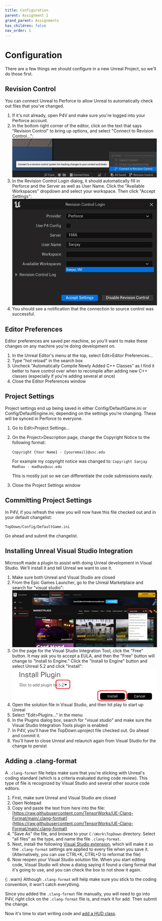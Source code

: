 ```yaml
---
title: Configuration
parent: Assignment 1
grand_parent: Assignments
has_children: false
nav_order: 1
---
```


# Configuration

There are a few things we should configure in a new Unreal Project, so we'll do those first.

## Revision Control

You can connect Unreal to Perforce to allow Unreal to automatically check out files that you've changed.

1. If it's not already, open P4V and make sure you're logged into your Perforce account.
2. In the bottom right corner of the editor, click on the text that says "Revision Control" to bring up options, and select "Connect to Revision Control...":<img src="images/01/source-control1.png" alt="Source Control Off" style="zoom:67%;" />
3. In the Revision Control Login dialog, it should automatically fill in Perforce and the Server as well as User Name. Click the "Available Workspaces" dropdown and select your workspace. Then click "Accept Settings":
   <img src="images/01/source-control2.png" alt="Source Control Login" style="zoom:67%;" />
4. You should see a notification that the connection to source control was successful.

## Editor Preferences

Editor preferences are saved per machine, so you'll want to make these changes on any machine you're doing development on.

1. In the Unreal Editor's menu at the top, select Edit>Editor Preferences...
2. Type "hot reload" in the search box
3. Uncheck "Automatically Compile Newly Added C++ Classes" as I find it better to have control over when to recompile after adding new C++ classes (especially if you're adding several at once)
6. Close the Editor Preferences window

## Project Settings

Project settings end up being saved in either Config/DefaultGame.ini or Config/DefaultEngine.ini, depending on the settings you're changing. These will be synced in Perforce to everyone.

1. Go to Edit>Project Settings...
2. On the Project>Description page, change the Copyright Notice to the following format:
   
   `Copyright {Your Name} - {youremail}@usc.edu`
   
   For example my copyright notice was changed to:
   `Copyright Sanjay Madhav - madhav@usc.edu`
   
   This is mostly just so we can differentiate the code submissions easily.
3. Close the Project Settings window

## Committing Project Settings

In P4V, if you refresh the view you will now have this file checked out and in your default changelist:

```
TopDown/Config/DefaultGame.ini
```

Go ahead and submit the changelist.

## Installing Unreal Visual Studio Integration

Microsoft made a plugin to assist with doing Unreal development in Visual Studio. We'll install it and tell Unreal we want to use it.

1. Make sure both Unreal and Visual Studio are closed
2. From the Epic Games Launcher, go to the Unreal Marketplace and search for "visual studio":
   <img src="images/01/2.png" alt="Visual Studio plugin" style="zoom:67%;" />
3. On the page for the Visual Studio Integration Tool, click the "Free" button. It may ask you to accept a EULA, and then the "Free" button will change to "Install to Engine." Click the "Install to Engine" button and select Unreal 5.2 and click "Install":
   <img src="images/01/4.png" alt="Install to 5.2" style="zoom:67%;" />
4. Open the solution file in Visual Studio, and then hit play to start up Unreal
5. Select "Edit>Plugins..." in the menu
6. In the Plugins dialog box, search for "visual studio" and make sure the Visual Studio Integration Tools plugin is enabled
7. In P4V, you'll have the TopDown.uproject file checked out. Go ahead and commit it.
8. You'll have to close Unreal and relaunch again from Visual Studio for the change to persist

## Adding a .clang-format

A `.clang-format` file helps make sure that you're sticking with Unreal's coding standard (which is a criteria evaluated during code review). This type of file is recognized by Visual Studio and several other source code editors.

1. First, make sure Unreal and Visual Studio are closed
2. Open Notepad
3. Copy and paste the text from here into the file: [https://raw.githubusercontent.com/TensorWorks/UE-Clang-Format/main/.clang-format](https://raw.githubusercontent.com/TensorWorks/UE-Clang-Format/main/.clang-format)
4. "Save As" the file, and browse to your `C:\Work\TopDown` directory. Select "all files" as the type, and name the file `.clang-format`.
5. Next, install the following [Visual Studio extension](https://marketplace.visualstudio.com/items?itemName=mynkow.FormatdocumentonSave), which will make it so the `.clang-format` settings are applied to every file when you save it. (Alternatively, you can use CTRL+K, CTRL+D to reformat the file)
6. Now reopen your Visual Studio solution file. When you start editing code, Visual Studio will show a dialog saying it found a clang format that it's going to use, and you can check the box to not show it again.

{: .warn}
Although `.clang-format` will help make sure you stick to the coding convention, it won't catch everything.

Since you added the `.clang-format` file manually, you will need to go into P4V, right click on the `.clang-format` file is, and mark it for add. Then submit the change.

Now it's time to start writing code and [add a HUD class](01-02.html).
